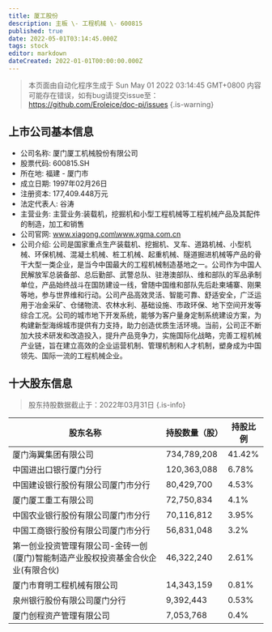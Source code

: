 ```yaml
---
title: 厦工股份
description: 主板 \- 工程机械 \- 600815
published: true
date: 2022-05-01T03:14:45.000Z
tags: stock
editor: markdown
dateCreated: 2022-01-01T00:00:00.000Z
---
```


> 本页面由自动化程序生成于 Sun May 01 2022 03:14:45 GMT+0800
> 内容可能存在错误，如有bug请提交issue至：https://github.com/Eroleice/doc-pi/issues
{.is-warning}

## 上市公司基本信息
- 公司名称: 厦门厦工机械股份有限公司
- 股票代码: 600815.SH
- 所在地: 福建 - 厦门市
- 成立日期: 1997年02月26日
- 注册资本: 177,409.448万元
- 法定代表人: 谷涛
- 主营业务: 主营业务:装载机，挖掘机和小型工程机械等工程机械产品及其配件的制造，加工和销售
- 公司官网: www.xiagong.com\www.xgma.com.cn
- 公司介绍: 公司是国家重点生产装载机、挖掘机、叉车、道路机械、小型机械、环保机械、混凝土机械、桩工机械、起重机械、隧道掘进机械等产品的骨干大型一类企业，是当今中国最大的工程机械制造基地之一。公司作为中国人民解放军总装备部、总后勤部、武警总队、驻港澳部队、维和部队的军品承制单位，产品始终战斗在国防建设一线，曾随中国维和部队先后赴柬埔寨、刚果等地，参与世界维和行动。公司产品高效灵活、智能可靠、舒适安全，广泛运用于冶金采矿、仓储物流、农林水利、基础设施、市政环保、地下空间开发等综合工况。公司的城市地下开发系统，能够为客户量身定制系统建设方案，为构建新型海绵城市提供有力支持，助力创造优质生活环境。当前，公司正不断加大技术研发和改造投入，提升产品竞争力，实施国际化战略，完善工程机械产业链，旨在建立高效的企业运营机制、管理机制和人才机制，塑身成为中国领先、国际一流的工程机械企业。


## 十大股东信息
> 股东持股数据截止于：2022年03月31日
{.is-info}

| 股东名称 | 持股数量（股） | 持股比例 |
| --- | --- | --- |
| 厦门海翼集团有限公司 | 734,789,208 | 41.42% |
| 中国进出口银行厦门分行 | 120,363,088 | 6.78% |
| 中国建设银行股份有限公司厦门市分行 | 80,429,700 | 4.53% |
| 厦门厦工重工有限公司 | 72,750,834 | 4.1% |
| 中国农业银行股份有限公司厦门市分行 | 70,116,812 | 3.95% |
| 中国工商银行股份有限公司厦门市分行 | 56,831,048 | 3.2% |
| 第一创业投资管理有限公司-金砖一创(厦门)智能制造产业股权投资基金合伙企业(有限合伙) | 46,322,240 | 2.61% |
| 厦门市育明工程机械有限公司 | 14,343,159 | 0.81% |
| 泉州银行股份有限公司厦门分行 | 9,392,443 | 0.53% |
| 厦门创程资产管理有限公司 | 7,053,768 | 0.4% |




